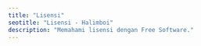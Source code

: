 ```yaml
---
title: "Lisensi"
seotitle: "Lisensi - Halimboi" 
description: "Memahami lisensi dengan Free Software."
---
```

